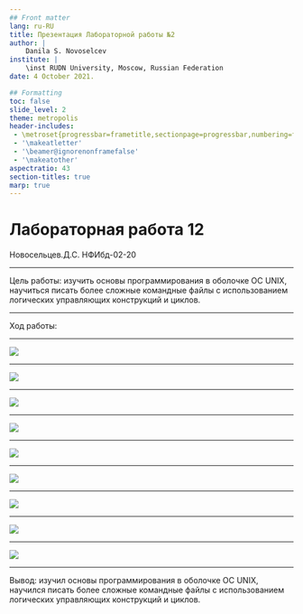 ```yaml
---
## Front matter
lang: ru-RU
title: Презентация Лабораторной работы №2
author: |
	Danila S. Novoselcev
institute: |
	\inst RUDN University, Moscow, Russian Federation
date: 4 October 2021.

## Formatting
toc: false
slide_level: 2
theme: metropolis
header-includes: 
 - \metroset{progressbar=frametitle,sectionpage=progressbar,numbering=fraction}
 - '\makeatletter'
 - '\beamer@ignorenonframefalse'
 - '\makeatother'
aspectratio: 43
section-titles: true
marp: true
---
```


# Лабораторная работа 12
 Новосельцев.Д.С. 
 НФИбд-02-20

---

Цель работы: изучить основы программирования в оболочке ОС UNIX, научиться писать более сложные командные файлы с использованием логических управляющих конструкций и циклов.

---

Ход работы:

---

![](https://imgur.com/zQhgozK.png)

---

![](https://imgur.com/LXesVOX.png)

---

![](https://imgur.com/vqFSNrf.png)

---

![](https://imgur.com/HEASuQH.png)

---

![](https://imgur.com/8IVLILw.png)

---

![](https://imgur.com/HEI1GrP.png)

---

![](https://imgur.com/0DKZrok.png)

---

![](https://imgur.com/ItlkD0v.png)

---

![](https://imgur.com/pQwu75K.png)

---

Вывод: изучил основы программирования в оболочке ОС UNIX, научился писать более сложные командные файлы с использованием логических управляющих конструкций и циклов.